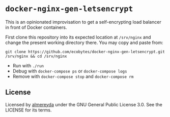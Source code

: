 # `docker-nginx-gen-letsencrypt`

This is an opinionated improvisation to get a self-encrypting load balancer in front of Docker containers.

First clone this repository into its expected location at `/srv/nginx` and change the present working directory there. You may copy and paste from:

    git clone https://github.com/ecobytes/docker-nginx-gen-letsencrypt.git /srv/nginx && cd /srv/nginx

* Run with `./run`
* Debug with `docker-compose ps` or `docker-compose logs`
* Remove with `docker-compose stop` and `docker-compose rm`

## License

Licensed by [almereyda](https://almereyda.de/) under the GNU General Public License 3.0. See the LICENSE for its terms.
